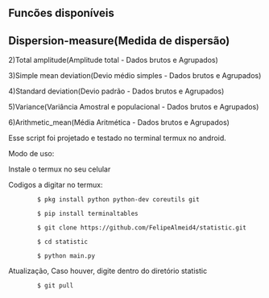 ## Funcões disponíveis
## Dispersion-measure(Medida de dispersão)

2)Total amplitude(Amplitude total - Dados brutos e Agrupados)

3)Simple mean deviation(Devio médio simples - Dados brutos e Agrupados)

4)Standard deviation(Devio padrão - Dados brutos e Agrupados)

5)Variance(Variância Amostral e populacional - Dados brutos e  Agrupados)

6)Arithmetic_mean(Média Aritmética - Dados brutos e Agrupados)

Esse script foi projetado e testado no terminal termux no android.
		
Modo de uso:

Instale o termux no seu celular

Codigos a digitar no termux:
			
			$ pkg install python python-dev coreutils git
			
			$ pip install terminaltables
			
			$ git clone https://github.com/FelipeAlmeid4/statistic.git
			
			$ cd statistic
			
			$ python main.py

Atualização, Caso houver, digite dentro do diretório statistic
		
			$ git pull

